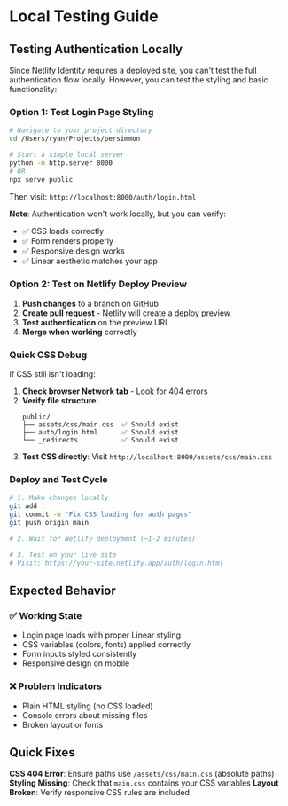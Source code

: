 # Local Testing Guide

## Testing Authentication Locally

Since Netlify Identity requires a deployed site, you can't test the full authentication flow locally. However, you can test the styling and basic functionality:

### Option 1: Test Login Page Styling

```bash
# Navigate to your project directory
cd /Users/ryan/Projects/persimmon

# Start a simple local server
python -m http.server 8000
# OR
npx serve public
```

Then visit: `http://localhost:8000/auth/login.html`

**Note**: Authentication won't work locally, but you can verify:

- ✅ CSS loads correctly
- ✅ Form renders properly
- ✅ Responsive design works
- ✅ Linear aesthetic matches your app

### Option 2: Test on Netlify Deploy Preview

1. **Push changes** to a branch on GitHub
2. **Create pull request** - Netlify will create a deploy preview
3. **Test authentication** on the preview URL
4. **Merge when working** correctly

### Quick CSS Debug

If CSS still isn't loading:

1. **Check browser Network tab** - Look for 404 errors
2. **Verify file structure**:
   ```
   public/
   ├── assets/css/main.css  ✅ Should exist
   ├── auth/login.html      ✅ Should exist
   └── _redirects           ✅ Should exist
   ```
3. **Test CSS directly**: Visit `http://localhost:8000/assets/css/main.css`

### Deploy and Test Cycle

```bash
# 1. Make changes locally
git add .
git commit -m "Fix CSS loading for auth pages"
git push origin main

# 2. Wait for Netlify deployment (~1-2 minutes)

# 3. Test on your live site
# Visit: https://your-site.netlify.app/auth/login.html
```

## Expected Behavior

### ✅ Working State

- Login page loads with proper Linear styling
- CSS variables (colors, fonts) applied correctly
- Form inputs styled consistently
- Responsive design on mobile

### ❌ Problem Indicators

- Plain HTML styling (no CSS loaded)
- Console errors about missing files
- Broken layout or fonts

## Quick Fixes

**CSS 404 Error**: Ensure paths use `/assets/css/main.css` (absolute paths)
**Styling Missing**: Check that `main.css` contains your CSS variables
**Layout Broken**: Verify responsive CSS rules are included
